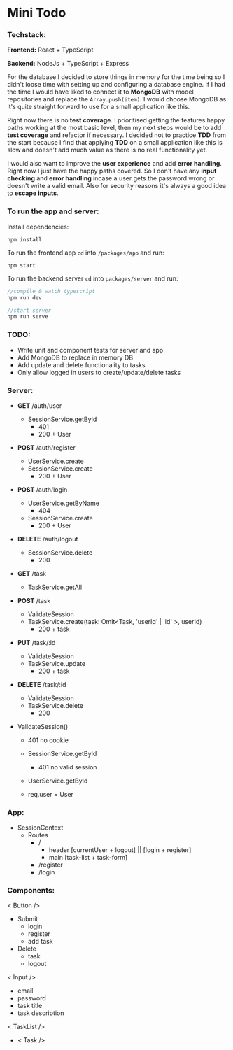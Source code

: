 # Mini Todo

### Techstack:

**Frontend:** React + TypeScript

**Backend:** NodeJs + TypeScript + Express

For the database I decided to store things in memory for the time being so I didn't loose time with setting up and configuring a database engine. If I had the time I would have liked to connect it to **MongoDB** with model repositories and replace the `Array.push(item)`. I would choose MongoDB as it's quite straight forward to use for a small application like this.

Right now there is no **test coverage**. I prioritised getting the features happy paths working at the most basic level, then my next steps would be to add **test coverage** and refactor if necessary. I decided not to practice **TDD** from the start because I find that applying **TDD** on a small application like this is slow and doesn't add much value as there is no real functionality yet.

I would also want to improve the **user experience** and add **error handling**. Right now I just have the happy paths covered. So I don't have any **input checking** and **error handling** incase a user gets the password wrong or doesn't write a valid email. Also for security reasons it's always a good idea to **escape inputs**.

### To run the app and server:

Install dependencies:

```
npm install
```

To run the frontend app `cd` into `/packages/app` and run:

```
npm start
```

To run the backend server `cd` into `packages/server` and run:

```java
//compile & watch typescript
npm run dev

//start server
npm run serve
```

### TODO:

- Write unit and component tests for server and app
- Add MongoDB to replace in memory DB
- Add update and delete functionality to tasks
- Only allow logged in users to create/update/delete tasks

### Server:

- **GET** /auth/user

  - SessionService.getById
    - 401
    - 200 + User

- **POST** /auth/register

  - UserService.create
  - SessionService.create
    - 200 + User

- **POST** /auth/login

  - UserService.getByName
    - 404
  - SessionService.create
    - 200 + User

- **DELETE** /auth/logout

  - SessionService.delete
    - 200

- **GET** /task

  - TaskService.getAll

- **POST** /task

  - ValidateSession
  - TaskService.create(task: Omit<Task, 'userId' | 'id' >, userId)
    - 200 + task

- **PUT** /task/:id

  - ValidateSession
  - TaskService.update
    - 200 + task

- **DELETE** /task/:id

  - ValidateSession
  - TaskService.delete
    - 200

- ValidateSession()

  - 401 no cookie
  - SessionService.getById

    - 401 no valid session

  - UserService.getById
  - req.user = User

### App:

- SessionContext
  - Routes
    - /
      - header [currentUser + logout] || [login + register]
      - main [task-list + task-form]
    - /register
    - /login

### Components:

< Button />

- Submit
  - login
  - register
  - add task
- Delete
  - task
  - logout

< Input />

- email
- password
- task title
- task description

< TaskList />

- < Task />
